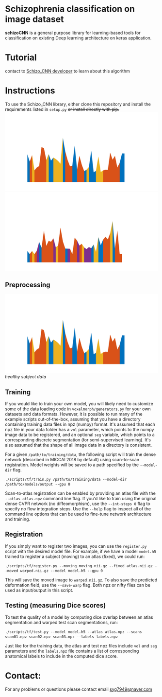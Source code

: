 # Schizophrenia classification on image dataset  

**schizoCNN** is a general purpose library for learning-based tools for classification on existing Deep learning architecture on keras application.

# Tutorial

contact to [Schizo_CNN developer](https://github.com/yoonguusong) to learn about this algorithm


# Instructions

To use the Schizo_CNN library, either clone this repository and install the requirements listed in `setup.py` ~~or install directly with pip.~~
![Tux, the Linux mascot](./data/data_example_healthy.jpg)
![Tux, the Linux mascot](./data/data_example_schizophrenia.jpg)
## Preprocessing
<p>
    <img src="./data/data_example_healthy.jpg" alt>
    <em>healthy subject data</em>
</p>

## Training

If you would like to train your own model, you will likely need to customize some of the data loading code in `voxelmorph/generators.py` for your own datasets and data formats. However, it is possible to run many of the example scripts out-of-the-box, assuming that you have a directory containing training data files in npz (numpy) format. It's assumed that each npz file in your data folder has a `vol` parameter, which points to the numpy image data to be registered, and an optional `seg` variable, which points to a corresponding discrete segmentation (for semi-supervised learning). It's also assumed that the shape of all image data in a directory is consistent.

For a given `/path/to/training/data`, the following script will train the dense network (described in MICCAI 2018 by default) using scan-to-scan registration. Model weights will be saved to a path specified by the `--model-dir` flag.

```
./scripts/tf/train.py /path/to/training/data --model-dir /path/to/models/output --gpu 0
```

Scan-to-atlas registration can be enabled by providing an atlas file with the `--atlas atlas.npz` command line flag. If you'd like to train using the original dense CVPR network (no diffeomorphism), use the `--int-steps 0` flag to specify no flow integration steps. Use the `--help` flag to inspect all of the command line options that can be used to fine-tune network architecture and training.


## Registration

If you simply want to register two images, you can use the `register.py` script with the desired model file. For example, if we have a model `model.h5` trained to register a subject (moving) to an atlas (fixed), we could run:

```
./scripts/tf/register.py --moving moving.nii.gz --fixed atlas.nii.gz --moved warped.nii.gz --model model.h5 --gpu 0
```

This will save the moved image to `warped.nii.gz`. To also save the predicted deformation field, use the `--save-warp` flag. Both npz or nifty files can be used as input/output in this script.


## Testing (measuring Dice scores)

To test the quality of a model by computing dice overlap between an atlas segmentation and warped test scan segmentations, run:

```
./scripts/tf/test.py --model model.h5 --atlas atlas.npz --scans scan01.npz scan02.npz scan03.npz --labels labels.npz
```

Just like for the training data, the atlas and test npz files include `vol` and `seg` parameters and the `labels.npz` file contains a list of corresponding anatomical labels to include in the computed dice score.



# Contact:
For any problems or questions please contact email <syg7949@naver.com>  

